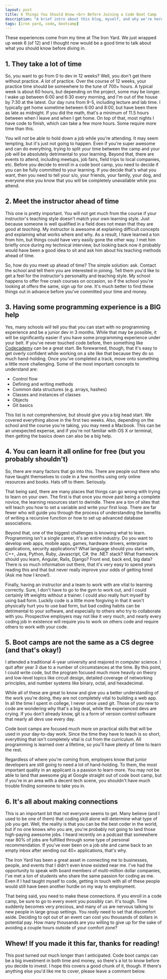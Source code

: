 ```yaml
---
layout: post
title: 6 Things You Should Know <br> Before Joining a Code Boot Camp
description: "A brief intro about this blog, myself, and why we're here."
tags: [iron yard, code, bootcamp]
---
```



These experiences come from my time at The Iron Yard. We just wrapped up week 6 (of 12)
and I thought now would be a good time to talk about what you should know before diving in.

## 1. They take a lot of time

So, you want to go from 0 to dev in 12 weeks? Well, you don't get there without practice.
*A lot* of practice. Over the course of 12 weeks, your practice time should be somewhere to the tune of 700+ hours. A typical week is about 60 hours, but depending on the project, some may be longer.  I wake up between 6:00 and 6:30 every morning, and I'm out of the house by 7:30 at the latest. Our day runs from 9-5, including lecture and lab time. I typically get home sometime between 6:00 and 8:00, but have been there as late as midnight. If you did the math, that's a minimum of 11.5 hours between when I leave and when I get home. On top of that, most nights I have code to finish, which can take a few more hours. Some require more time than this.

You will *not* be able to hold down a job while you're attending. It may seem tempting, but
it's just not going to happen. Even if you're super awesome and can do everything, trying to
split your time between the camp and your job will be absolutely detrimental to your learning. Beyond
that, there are events to attend, including meetups, job fairs, field trips to local companies, etc.
Before you decide to enroll in a code boot camp, you need to decide if you can be fully committed to
your learning. If you decide that's what you want, then you need to tell your s/o, your friends, your family, your dog, and everyone else you know that you will be completely unavailable while you attend.

## 2. Meet the instructor ahead of time

This one is pretty important. You will not get much from the course if your instructor's
teaching style doesn't match your own learning style. Just because someone is well qualified
in a field does not mean that they are good at *teaching*. My instructor is awesome at explaining
difficult concepts and explaining what works where and why. As a result, I have learned a ton from him,
but things could have very easily gone the other way. I met him briefly once during my technical interview, but looking back now it probably would have been a good idea to sit and ask him about his teaching methods ahead of time.

So, how do you meet up ahead of time? The simple solution: ask. Contact the school and tell them you are interested in joining. Tell them you'd like to get a feel for the instructor's personality and teaching style. My school happens to offer free crash courses on occasion, so if the school you're looking at offers the same, sign up for one. It's much better to find these things out in advance before you've committed your time and money.

## 3. Having some programming experience is a BIG help

Yes, many schools will tell you that you can start with no programming experience and be a junior dev
in 3 months. While that may be possible, it will be significantly easier if you have some programming experience under your belt. If you've never touched code before, then something like [Codecademy](http://www.codecademy.com) can be a great start. Be forewarned, though, that it's easy to
get overly confident while working on a site like that because they do so much hand-holding. Once you've completed a track, move onto something a little more challenging. Some of the most important concepts to understand are:
  * Control flow
  * Defining and writing methods
  * Common data structures (e.g. arrays, hashes)
  * Classes and instances of classes
  * Objects
  * Git basics

This list is not comprehensive, but should give you a big head start. We covered everything above in the first two weeks. Also, depending on the school and the course you're taking, you may need a Macbook. This can be an unexpected expense, and if you're not familiar with OS X or terminal, then getting the basics down can also be a big help.

## 4. You can learn it all online for free (but you probably shouldn't)

So, there are many factors that go into this. There are people out there who have taught themselves to code in a few months using only online resources and books. Hats off to them. Seriously.

That being said, there are many places that things can go wrong with trying to learn on your own. The first is that once you move past being a complete novice, the learning resources start to dwindle. There are a ton of sites that will teach you how to set a variable and write your first loop. There are far fewer who will guide you through the process of understanding the benefits of writing a recursive function or how to set up advanced database associations.

Beyond that, one of the biggest challenges is knowing what to learn. Programming isn't a single career, it's an entire industry. Do you want to develop web apps, mobile apps, games, hardware drivers, enterprise applications, security applications? What language should you start with, C++, Java, Python, Ruby, Javascript, C#, the .NET stack? What framework should you learn, Angular, Rails, Django? Front end, back end, big data? There is so much information out there, that it's very easy to spend years reading this and that but never really improve your odds of getting hired (Ask me how I know!).

Finally, having an instructor and a team to work with are vital to learning correctly. Sure, I don't have to go to the gym to work out, and I could certainly lift weights without a trainer. I could also really hurt myself by using bad form. Luckily code is a little more forgiving in that it won't physically hurt you to use bad form, but bad coding habits can be detrimental to your software, and especially to others who try to collaborate with you. Prospective employers may not like it very much, and nearly every coding job in existence will require you to work on others code and require others to work with your code.

## 5. Boot camps are not the same as a CS degree (and that's okay!)

I attended a traditional 4-year university and majored in computer science. I quit after year 3 due to a number of circumstances at the time. By this point, I could write code, but the program focused much more heavily on theory and low-level topics like circuit design, detailed coverage of networking principles, and number systems like binary, octal, and hexadecimal.

While all of these are great to know and give you a better understanding of the work you're doing, they are not completely vital to building a web app. In all the time I spent in college, I never once used git. Those of you new to code are wondering why that's a big deal, while the experienced devs are crying. If you don't already know, git is a form of version control software that nearly all devs use every day.

Code boot camps are focused much more on practical skills that will be used in your day-to-day work. Since the time they have to teach is so short, everything that isn't completely vital is cut from the curriculum. All programming is learned over a lifetime, so you'll have plenty of time to learn the rest.

Regardless of where you're coming from, employers know that junior developers are still going to need a lot of hand-holding. To them, the most important quality in an applicant is a passion to learn more. You may not be able to land that awesome gig at Google straight out of code boot camp, but if you're in an area with a decent tech scene, you shouldn't have much trouble finding someone to take you in.

## 6. It's all about making connections

This is an important bit that not everyone seems to get. Many believe (and I used to be one of them) that coding skill alone will determine what type of job you get. Well, the reality is that you can be the best coder in the world, but if no one knows who you are, you're probably not going to land those high-paying awesome jobs. I heard recently on a podcast that somewhere near 80% of jobs are fulfilled through some type of personal recommendation. If you've ever been on a job site and came back to an empty inbox after sending out 40+ applications, that's why.

The Iron Yard has been a great asset in connecting me to businesses, people, and events that I didn't even know existed near me. I've had the opportunity to speak with board members of multi-million dollar companies, I've met a ton of students who share the same passion for coding as me. Even if I had taught myself to code, getting in touch with all of these people would still have been another hurdle on my way to employment.

That being said, you need to make these connections. If you enroll in a code camp, be sure to go to every event you possibly can. It's tough. Time suddenly becomes very precious, and many of us are nervous talking to new people in large group settings. You *really* need to set that discomfort aside. Deciding to opt out of an event can cost you thousands of dollars in potential pay. How many thousands are you willing to give up for the sake of avoiding a couple hours outside of your comfort zone?

## Whew! If you made it this far, thanks for reading!

This post turned out much longer than I anticipated. Code boot camps can be a big investment in both time and money, so there's a lot to know before you decide to invest. I hope this covers a good chunk of it, though. If there's anything else you'd like me to cover, please leave a comment below.
